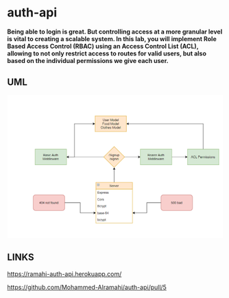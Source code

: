 # auth-api

**Being able to login is great. But controlling access at a more granular level is vital to creating a scalable system. In this lab, you will implement Role Based Access Control (RBAC) using an Access Control List (ACL), allowing to not only restrict access to routes for valid users, but also based on the individual permissions we give each user.**

## UML
![UML](uml-lab-08.PNG)

## LINKS 

https://ramahi-auth-api.herokuapp.com/

https://github.com/Mohammed-Alramahi/auth-api/pull/5
